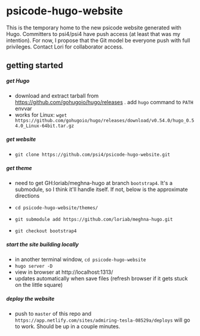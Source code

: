 # psicode-hugo-website

This is the temporary home to the new psicode website generated with Hugo. Committers to psi4/psi4 have push access (at least that was my intention). For now, I propose that the Git model be everyone push with full privileges. Contact Lori for collaborator access.

## getting started

##### get Hugo

* download and extract tarball from https://github.com/gohugoio/hugo/releases . add `hugo` command to `PATH` envvar
* works for Linux: `wget https://github.com/gohugoio/hugo/releases/download/v0.54.0/hugo_0.54.0_Linux-64bit.tar.gz`

##### get website

* `git clone https://github.com/psi4/psicode-hugo-website.git`

##### get theme

* need to get GH:loriab/meghna-hugo at branch `bootstrap4`. It's a submodule, so I think it'll handle itself. If not, below is the approximate directions

* `cd psicode-hugo-website/themes/`
* `git submodule add https://github.com/loriab/meghna-hugo.git`
* `git checkout bootstrap4`

##### start the site building locally

* in another terminal window, `cd psicode-hugo-website`
* `hugo server -D`
* view in browser at http://localhost:1313/
* updates automatically when save files (refresh browser if it gets stuck on the little square)

##### deploy the website

* push to `master` of this repo and `https://app.netlify.com/sites/admiring-tesla-08529a/deploys` will go to work. Should be up in a couple minutes.
